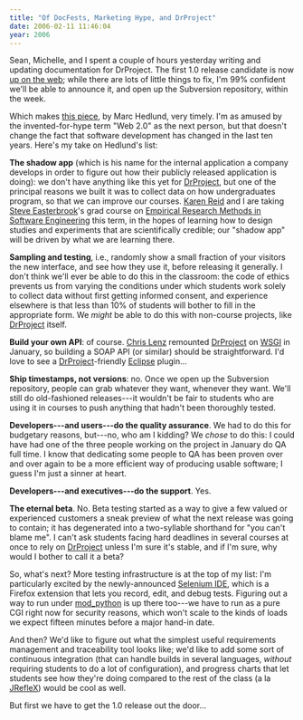 ```yaml
---
title: "Of DocFests, Marketing Hype, and DrProject"
date: 2006-02-11 11:46:04
year: 2006
---
```

Sean, Michelle, and I spent a couple of hours yesterday writing and updating documentation for DrProject.  The first 1.0 release candidate is now <a href="http://www.third-bit.com/drproject">up on the web</a>; while there are lots of little things to fix, I'm 99% confident we'll be able to announce it, and open up the Subversion repository, within the week.

Which makes <a href="http://radar.oreilly.com/archives/2006/02/web_development_20.html">this piece</a>, by Marc Hedlund, very timely.  I'm as amused by the invented-for-hype term "Web 2.0" as the next person, but that doesn't change the fact that software development has changed in the last ten years.  Here's my take on Hedlund's list:

<strong>The shadow app</strong> (which is his name for the internal application a company develops in order to figure out how their publicly released application is doing): we don't have anything like this yet for <a href="http://www.third-bit.com/drproject">DrProject</a>, but one of the principal reasons we built it was to collect data on how undergraduates program, so that we can improve our courses.  <a href="http://www.cs.utoronto.ca/~reid">Karen Reid</a> and I are taking <a href="http://www.cs.utoronto.ca/~sme">Steve Easterbrook</a>'s grad course on <a href="http://www.cs.toronto.edu/~sme/CSC2130/index.html">Empirical Research Methods in Software Engineering</a> this term, in the hopes of learning how to design studies and experiments that are scientifically credible; our "shadow app" will be driven by what we are learning there.

<strong>Sampling and testing</strong>, i.e., randomly show a small fraction of your visitors the new interface, and see how they use it, before releasing it generally.  I don't think we'll ever be able to do this in the classroom: the code of ethics prevents us from varying the conditions under which students work solely to collect data without first getting informed consent, and experience elsewhere is that less than 10% of students will bother to fill in the appropriate form.  We <em>might</em> be able to do this with non-course projects, like <a href="http://www.third-bit.com/drproject">DrProject</a> itself.

<strong>Build your own API</strong>: of course.  <a href="http://www.cmlenz.net">Chris Lenz</a> remounted <a href="http://www.third-bit.com/drproject">DrProject</a> on <a href="http://www.python.org/peps/pep-0333.html">WSGI</a> in January, so building a SOAP API (or similar) should be straightforward.  I'd love to see a <a href="http://www.third-bit.com/drproject">DrProject</a>-friendly <a href="http://www.eclipse.org">Eclipse</a> plugin...

<strong>Ship timestamps, not versions</strong>: no.  Once we open up the Subversion repository, people can grab whatever they want, whenever they want.  We'll still do old-fashioned releases---it wouldn't be fair to students who are using it in courses to push anything that hadn't been thoroughly tested.

<strong>Developers---and users---do the quality assurance</strong>.  We had to do this for budgetary reasons, but---no, who am I kidding?  We <em>chose</em> to do this: I could have had one of the three people working on the project in January do QA full time.  I know that dedicating some people to QA has been proven over and over again to be a more efficient way of producing usable software; I guess I'm just a sinner at heart.

<strong>Developers---and executives---do the support</strong>.  Yes.

<strong>The eternal beta</strong>.  No.  Beta testing started as a way to give a few valued or experienced customers a sneak preview of what the next release was going to contain; it has degenerated into a two-syllable shorthand for "you can't blame me".  I can't ask students facing hard deadlines in several courses at once to rely on <a href="http://www.third-bit.com/drproject">DrProject</a> unless I'm sure it's stable, and if I'm sure, why would I bother to call it a beta?

So, what's next?  More testing infrastructure is at the top of my list: I'm particularly excited by the newly-announced <a href="http://www.openqa.org/selenium-ide/">Selenium IDE</a>, which is a Firefox extension that lets you record, edit, and debug tests. Figuring out a way to run under <a href="http://www.modpython.org">mod_python</a> is up there too---we have to run as a pure CGI right now for security reasons, which won't scale to the kinds of loads we expect fifteen minutes before a major hand-in date.

And then?  We'd like to figure out what the simplest useful requirements management and traceability tool looks like; we'd like to add some sort of continuous integration (that can handle builds in several languages, <em>without</em> requiring students to do a lot of configuration), and progress charts that let students see how they're doing compared to the rest of the class (a la <a href="http://www.cs.ualberta.ca/~stroulia/JRefleX/">JRefleX</a>) would be cool as well.

But first we have to get the 1.0 release out the door...
